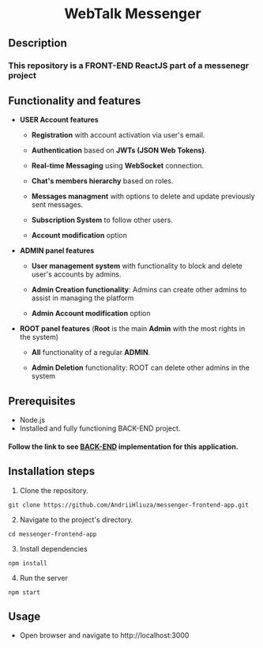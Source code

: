 <a name="readme-top"></a>
<h1 align="center"><b>WebTalk Messenger</b></h1>



## Description
### This repository is a FRONT-END ReactJS part of a messenegr project



## Functionality and features

* **USER Account features**

    - **Registration** with account activation via user's email.

    - **Authentication** based on **JWTs (JSON Web Tokens)**.

    - **Real-time Messaging** using **WebSocket** connection.

    - **Chat's members hierarchy** based on roles.

    - **Messages managment** with options to delete and update previously sent messages.

    - **Subscription System** to follow other users.

    - **Account modification** option

* **ADMIN panel features**

    - **User management system** with functionality to block and delete user's accounts by admins.

    - **Admin Creation functionality**: Admins can create other admins to assist in managing the platform
    
    - **Admin Account modification** option

* **ROOT panel features** (**Root** is the main **Admin** with the most rights in the system)

    - **All** functionality of a regular **ADMIN**.

    - **Admin Deletion** functionality: ROOT can delete other admins in the system



## Prerequisites
* Node.js
* Installed and fully functioning BACK-END project.

#### Follow the link to see [BACK-END](https://github.com/AndriiHliuza/messenger) implementation for this application.



## Installation steps

1. Clone the repository.
```
git clone https://github.com/AndriiHliuza/messenger-frontend-app.git
```

2. Navigate to the project's directory.
```
cd messenger-frontend-app
```

3. Install dependencies
```
npm install
```

4. Run the server
```
npm start
```



## Usage
* Open browser and navigate to http://localhost:3000
